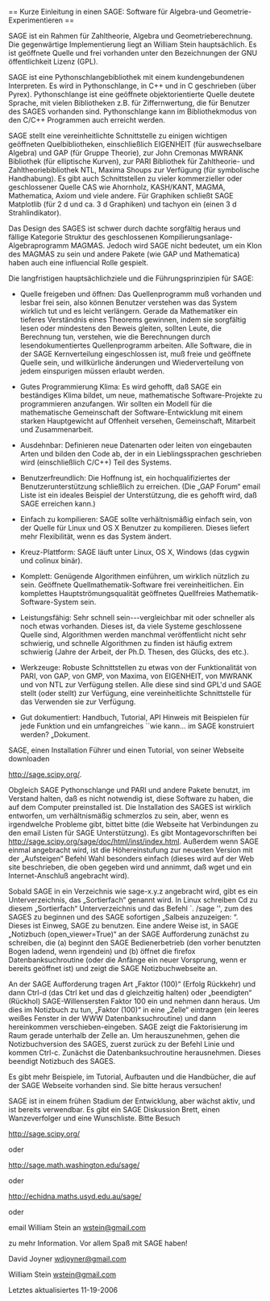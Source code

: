 == Kurze Einleitung in einen SAGE: Software für Algebra-und Geometrie-Experimentieren ==

SAGE ist ein Rahmen für Zahltheorie, Algebra und Geometrieberechnung. Die gegenwärtige Implementierung liegt an William Stein hauptsächlich. Es ist geöffnete Quelle und frei vorhanden unter den Bezeichnungen der GNU öffentlichkeit Lizenz (GPL). 

SAGE ist eine Pythonschlangebibliothek mit einem kundengebundenen Interpreten. Es wird in Pythonschlange, in C++ und in C geschrieben (über Pyrex). Pythonschlange ist eine geöffnete objektorientierte Quelle deutete Sprache, mit vielen Bibliotheken z.B. für Ziffernwertung, die für Benutzer des SAGES vorhanden sind. Pythonschlange kann im Bibliothekmodus von den C/C++ Programmen auch erreicht werden. 

SAGE stellt eine vereinheitlichte Schnittstelle zu einigen wichtigen geöffneten Quelbibliotheken, einschließlich EIGENHEIT (für auswechselbare Algebra) und GAP (für Gruppe Theorie), zur John Cremonas MWRANK Bibliothek (für elliptische Kurven), zur PARI Bibliothek für Zahltheorie- und Zahltheoriebibliothek NTL, Maxima Shoups zur Verfügung (für symbolische Handhabung). Es gibt auch Schnittstellen zu vieler kommerzieller oder geschlossener Quelle CAS wie Ahornholz, KASH/KANT, MAGMA, Mathematica, Axiom und viele andere. Für Graphiken schließt SAGE Matplotlib (für 2 d und ca. 3 d Graphiken) und tachyon ein (einen 3 d Strahlindikator). 

Das Design des SAGES ist schwer durch dachte sorgfältig heraus und fällige Kategorie Struktur des geschlossenen Kompilierungsanlage-Algebraprogramm MAGMAS. Jedoch wird SAGE nicht bedeutet, um ein Klon des MAGMAS zu sein und andere Pakete (wie GAP und Mathematica) haben auch eine influencial Rolle gespielt.


Die langfristigen hauptsächlichziele und die Führungsprinzipien für SAGE: 

 * Quelle freigeben und öffnen: Das Quellenprogramm muß vorhanden und lesbar frei sein, also können Benutzer verstehen was das System wirklich tut und es leicht verlängern. Gerade da Mathematiker ein tieferes Verständnis eines Theorems gewinnen, indem sie sorgfältig lesen oder mindestens den Beweis gleiten, sollten Leute, die Berechnung tun, verstehen, wie die Berechnungen durch lesendokumentiertes Quellenprogramm arbeiten. Alle Software, die in der SAGE Kernverteilung eingeschlossen ist, muß freie und geöffnete Quelle sein, und willkürliche änderungen und Wiederverteilung von jedem einspurigen müssen erlaubt werden.

 * Gutes Programmierung Klima: Es wird gehofft, daß SAGE ein beständiges Klima bildet, um neue, mathematische Software-Projekte zu programmieren anzufangen. Wir sollten ein Modell für die mathematische Gemeinschaft der Software-Entwicklung mit einem starken Hauptgewicht auf Offenheit versehen, Gemeinschaft, Mitarbeit und Zusammenarbeit.

 * Ausdehnbar: Definieren neue Datenarten oder leiten von eingebauten Arten und bilden den Code ab, der in ein Lieblingssprachen geschrieben wird (einschließlich C/C++) Teil des Systems.

 * Benutzerfreundlich: Die Hoffnung ist, ein hochqualifiziertes der Benutzerunterstützung schließlich zu erreichen. (Die „GAP Forum“ email Liste ist ein ideales Beispiel der Unterstützung, die es gehofft wird, daß SAGE erreichen kann.)

 * Einfach zu kompilieren: SAGE sollte verhältnismäßig einfach sein, von der Quelle für Linux und OS X Benutzer zu kompilieren. Dieses liefert mehr Flexibilität, wenn es das System ändert.

 * Kreuz-Plattform: SAGE läuft unter Linux, OS X, Windows (das cygwin und colinux binär).

 * Komplett: Genügende Algorithmen einführen, um wirklich nützlich zu sein. Geöffnete Quellmathematik-Software frei vereinheitlichen. Ein komplettes Hauptströmungsqualität geöffnetes Quellfreies Mathematik-Software-System sein.

 * Leistungsfähig: Sehr schnell sein---vergleichbar mit oder schneller als noch etwas vorhanden. Dieses ist, da viele Systeme geschlossene Quelle sind, Algorithmen werden manchmal veröffentlicht nicht sehr schwierig, und schnelle Algorithmen zu finden ist häufig extrem schwierig (Jahre der Arbeit, der Ph.D. Thesen, des Glücks, des etc.).

 * Werkzeuge: Robuste Schnittstellen zu etwas von der Funktionalität von PARI, von GAP, von GMP, von Maxima, von EIGENHEIT, von MWRANK und von NTL zur Verfügung stellen. Alle diese sind sind GPL'd und SAGE stellt (oder stellt) zur Verfügung, eine vereinheitlichte Schnittstelle für das Verwenden sie zur Verfügung.

 * Gut dokumentiert: Handbuch, Tutorial, API Hinweis mit Beispielen für jede Funktion und ein umfangreiches ``wie kann… im SAGE konstruiert werden? „Dokument.

SAGE, einen Installation Führer und einen Tutorial, von seiner Webseite downloaden 

http://sage.scipy.org/. 

Obgleich SAGE Pythonschlange und PARI und andere Pakete benutzt, im Verstand halten, daß es nicht notwendig ist, diese Software zu haben, die auf dem Computer preinstalled ist. Die Installation des SAGES ist wirklich entworfen, um verhältnismäßig schmerzlos zu sein, aber, wenn es irgendwelche Probleme gibt, bittet bitte (die Webseite hat Verbindungen zu den email Listen für SAGE Unterstützung). Es gibt Montagevorschriften bei http://sage.scipy.org/sage/doc/html/inst/index.html. Außerdem wenn SAGE einmal angebracht wird, ist die Höhereinstufung zur neuesten Version mit der „Aufsteigen“ Befehl Wahl besonders einfach (dieses wird auf der Web site beschrieben, die oben gegeben wird und annimmt, daß wget und ein Internet-Anschluß angebracht wird). 

Sobald SAGE in ein Verzeichnis wie sage-x.y.z angebracht wird, gibt es ein Unterverzeichnis, das „Sortierfach“ genannt wird. In Linux schreiben Cd zu diesem „Sortierfach“ Unterverzeichnis und das Befehl `. /sage '', zum des SAGES zu beginnen und des SAGE sofortigen „Salbeis anzuzeigen: “. Dieses ist Einweg, SAGE zu benutzen. Eine andere Weise ist, in SAGE „Notizbuch (open_viewer=True)“ an der SAGE Aufforderung zunächst zu schreiben, die 
(a) beginnt den SAGE Bedienerbetrieb (den vorher benutzten Bogen ladend, wenn irgendein) und 
(b) öffnet die firefox Datenbanksuchroutine (oder die Anfänge ein neuer Vorsprung, wenn er bereits geöffnet ist) und zeigt die SAGE Notizbuchwebseite an. 

An der SAGE Aufforderung tragen Art „Faktor (100)“ (Erfolg Rückkehr) und dann Ctrl-d (das Ctrl ket und das d gleichzeitig halten) oder „beendigten“ (Rückhol) SAGE-Willensersten Faktor 100 ein und nehmen dann heraus. Um dies im Notizbuch zu tun, „Faktor (100)“ in eine „Zelle“ eintragen (ein leeres weißes Fenster in der WWW Datenbanksuchroutine) und dann hereinkommen verschieben-eingeben. SAGE zeigt die Faktorisierung im Raum gerade unterhalb der Zelle an. Um herauszunehmen, gehen die Notizbuchversion des SAGES, zuerst zurück zu der Befehl Linie und kommen Ctrl-c. Zunächst die Datenbanksuchroutine herausnehmen. Dieses beendigt Notizbuch des SAGES. 

Es gibt mehr Beispiele, im Tutorial, Aufbauten und die Handbücher, die auf der SAGE Webseite vorhanden sind. Sie bitte heraus versuchen!

SAGE ist in einem frühen Stadium der Entwicklung, aber wächst aktiv, und ist bereits verwendbar. Es gibt ein SAGE Diskussion Brett, einen Wanzeverfolger und eine Wunschliste. Bitte Besuch 

http://sage.scipy.org/ 

oder 

http://sage.math.washington.edu/sage/ 

oder 

http://echidna.maths.usyd.edu.au/sage/ 

oder 

email William Stein an wstein@gmail.com 

zu mehr Information. Vor allem Spaß mit SAGE haben!

David Joyner
wdjoyner@gmail.com

William Stein
wstein@gmail.com

Letztes aktualisiertes 11-19-2006
